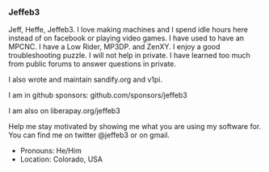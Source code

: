 ### Jeffeb3 

Jeff, Heffe, Jeffeb3. I love making machines and I spend idle hours here instead of on facebook or playing video games. I have used to have an MPCNC. I have a Low Rider, MP3DP. and ZenXY. I enjoy a good troubleshooting puzzle. I will not help in private. I have learned too much from public forums to answer questions in private.

I also wrote and maintain sandify.org and v1pi.

I am in github sponsors: github.com/sponsors/jeffeb3

I am also on liberapay.org/jeffeb3

Help me stay motivated by showing me what you are using my software for. You can find me on twitter @jeffeb3 or on gmail.

- Pronouns: He/Him
- Location: Colorado, USA
